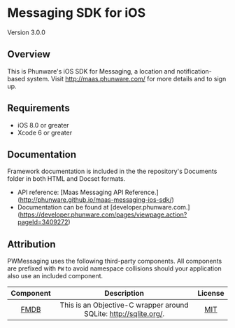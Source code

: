 Messaging SDK for iOS
==================

Version 3.0.0

Overview
------------
This is Phunware's iOS SDK for Messaging, a location and notification-based system. Visit http://maas.phunware.com/ for more details and to sign up.

Requirements
------------

- iOS 8.0 or greater
- Xcode 6 or greater

Documentation
------------
Framework documentation is included in the the repository's Documents folder in both HTML and Docset formats. 

- API reference: [Maas Messaging API Reference.] (http://phunware.github.io/maas-messaging-ios-sdk/)
- Documentation can be found at [developer.phunware.com.] (https://developer.phunware.com/pages/viewpage.action?pageId=3409272)
 
Attribution
------------

PWMessaging uses the following third-party components. All components are prefixed with `PW` to avoid namespace collisions should your application also use an included component.

| Component | Description | License |
|:---------:|:-----------:|:-------:|
|[FMDB](https://github.com/ccgus/fmdb/)|This is an Objective-C wrapper around SQLite: http://sqlite.org/.|[MIT](https://github.com/samvermette/SVPulsingAnnotationView/blob/master/LICENSE.txt)|
